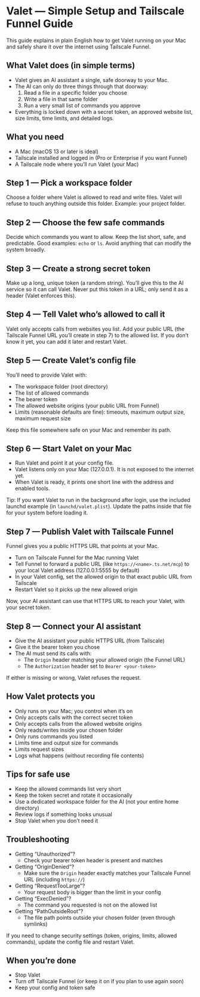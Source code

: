 # Valet — Simple Setup and Tailscale Funnel Guide

This guide explains in plain English how to get Valet running on your Mac and safely share it over the internet using Tailscale Funnel.

## What Valet does (in simple terms)

- Valet gives an AI assistant a single, safe doorway to your Mac.
- The AI can only do three things through that doorway:
  1) Read a file in a specific folder you choose
  2) Write a file in that same folder
  3) Run a very small list of commands you approve
- Everything is locked down with a secret token, an approved website list, size limits, time limits, and detailed logs.

## What you need

- A Mac (macOS 13 or later is ideal)
- Tailscale installed and logged in (Pro or Enterprise if you want Funnel)
- A Tailscale node where you’ll run Valet (your Mac)

## Step 1 — Pick a workspace folder

Choose a folder where Valet is allowed to read and write files. Valet will refuse to touch anything outside this folder. Example: your project folder.

## Step 2 — Choose the few safe commands

Decide which commands you want to allow. Keep the list short, safe, and predictable. Good examples: `echo` or `ls`. Avoid anything that can modify the system broadly.

## Step 3 — Create a strong secret token

Make up a long, unique token (a random string). You’ll give this to the AI service so it can call Valet. Never put this token in a URL; only send it as a header (Valet enforces this).

## Step 4 — Tell Valet who’s allowed to call it

Valet only accepts calls from websites you list. Add your public URL (the Tailscale Funnel URL you’ll create in step 7) to the allowed list. If you don’t know it yet, you can add it later and restart Valet.

## Step 5 — Create Valet’s config file

You’ll need to provide Valet with:
- The workspace folder (root directory)
- The list of allowed commands
- The bearer token
- The allowed website origins (your public URL from Funnel)
- Limits (reasonable defaults are fine): timeouts, maximum output size, maximum request size

Keep this file somewhere safe on your Mac and remember its path.

## Step 6 — Start Valet on your Mac

- Run Valet and point it at your config file.
- Valet listens only on your Mac (127.0.0.1). It is not exposed to the internet yet.
- When Valet is ready, it prints one short line with the address and enabled tools.

Tip: If you want Valet to run in the background after login, use the included launchd example (in `launchd/valet.plist`). Update the paths inside that file for your system before loading it.

## Step 7 — Publish Valet with Tailscale Funnel

Funnel gives you a public HTTPS URL that points at your Mac.

- Turn on Tailscale Funnel for the Mac running Valet
- Tell Funnel to forward a public URL (like `https://<name>.ts.net/mcp`) to your local Valet address (127.0.0.1:5555 by default)
- In your Valet config, set the allowed origin to that exact public URL from Tailscale
- Restart Valet so it picks up the new allowed origin

Now, your AI assistant can use that HTTPS URL to reach your Valet, with your secret token.

## Step 8 — Connect your AI assistant

- Give the AI assistant your public HTTPS URL (from Tailscale)
- Give it the bearer token you chose
- The AI must send its calls with:
  - The `Origin` header matching your allowed origin (the Funnel URL)
  - The `Authorization` header set to `Bearer <your-token>`

If either is missing or wrong, Valet refuses the request.

## How Valet protects you

- Only runs on your Mac; you control when it’s on
- Only accepts calls with the correct secret token
- Only accepts calls from the allowed website origins
- Only reads/writes inside your chosen folder
- Only runs commands you listed
- Limits time and output size for commands
- Limits request sizes
- Logs what happens (without recording file contents)

## Tips for safe use

- Keep the allowed commands list very short
- Keep the token secret and rotate it occasionally
- Use a dedicated workspace folder for the AI (not your entire home directory)
- Review logs if something looks unusual
- Stop Valet when you don’t need it

## Troubleshooting

- Getting “Unauthorized”?
  - Check your bearer token header is present and matches
- Getting “OriginDenied”?
  - Make sure the `Origin` header exactly matches your Tailscale Funnel URL (including `https://`)
- Getting “RequestTooLarge”?
  - Your request body is bigger than the limit in your config
- Getting “ExecDenied”?
  - The command you requested is not on the allowed list
- Getting “PathOutsideRoot”?
  - The file path points outside your chosen folder (even through symlinks)

If you need to change security settings (token, origins, limits, allowed commands), update the config file and restart Valet.

## When you’re done

- Stop Valet
- Turn off Tailscale Funnel (or keep it on if you plan to use again soon)
- Keep your config and token safe
